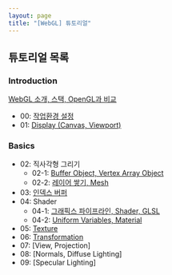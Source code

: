 ```yaml
---
layout: page
title: "[WebGL] 튜토리얼"
---
```

## 튜토리얼 목록

### Introduction
[WebGL 소개, 스택, OpenGL과 비교]({{site.url}}/2019/04/19/webgl-introduction)
- 00: [작업환경 설정]({{site.url}}/2019/04/19/webgl-configuration)
- 01: [Display (Canvas, Viewport)]({{site.url}}/2019/04/19/webgl-display)

### Basics
- 02: 직사각형 그리기
    - 02-1: [Buffer Object, Vertex Array Object]({{site.url}}/2019/04/20/webgl-vao)
    - 02-2: [레이어 쌓기, Mesh]({{site.url}}/2019/04/20/webgl-mesh)
- 03: [인덱스 버퍼]({{site.url}}/2019/04/21/webgl-ibo)
- 04: Shader
    - 04-1: [그래픽스 파이프라인, Shader, GLSL]({{site.url}}/2019/04/21/webgl-shader)
    - 04-2: [Uniform Variables, Material]({{site.url}}/2019/04/23/webgl-material)
- 05: [Texture]({{site.url}}/2019/04/27/webgl-texture)
- 06: [Transformation]({{site.url}}/2019/05/03/webgl-transformation)
- 07: [View, Projection]
- 08: [Normals, Diffuse Lighting]
- 09: [Specular Lighting]
